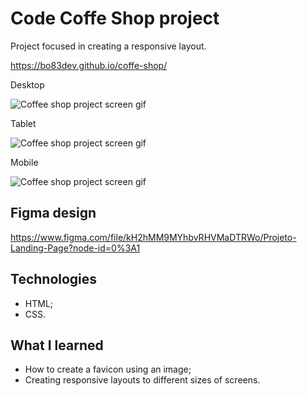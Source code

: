 # Code Coffe Shop project

Project focused in creating a responsive layout.

https://bo83dev.github.io/coffe-shop/

Desktop 

<img src="./src/code-desktop-screen.gif" alt="Coffee shop project screen gif">

Tablet

<img src="./src/code-tablet-screen.gif" alt="Coffee shop project screen gif">

Mobile

<img src="./src/code-cel-screen.gif" alt="Coffee shop project screen gif">


## Figma design

https://www.figma.com/file/kH2hMM9MYhbvRHVMaDTRWo/Projeto-Landing-Page?node-id=0%3A1

## Technologies

- HTML;
- CSS.

## What I learned

- How to create a favicon using an image;
- Creating responsive layouts to different sizes of screens.
